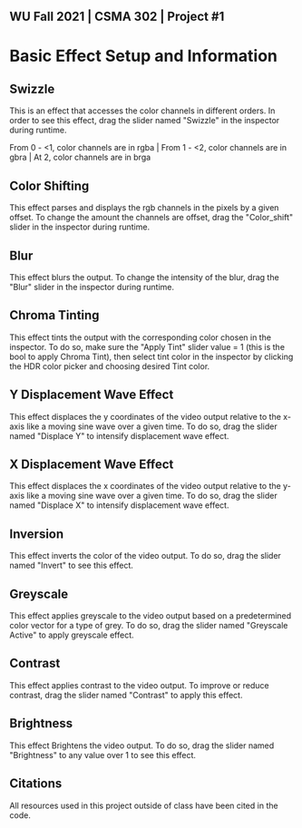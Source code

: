 WU Fall 2021 | CSMA 302 | Project #1
---
# Basic Effect Setup and Information


## Swizzle

This is an effect that accesses the color channels in different orders. In order to see this effect, drag the slider named "Swizzle" in the inspector during runtime.

From 0 - <1, color channels are in rgba | From 1 - <2, color channels are in gbra | At 2, color channels are in brga


## Color Shifting

This effect parses and displays the rgb channels in the pixels by a given offset. To change the amount the channels are offset, drag the "Color_shift" slider in the inspector during runtime.


## Blur

This effect blurs the output. To change the intensity of the blur, drag the "Blur" slider in the inspector during runtime.


## Chroma Tinting

This effect tints the output with the corresponding color chosen in the inspector. To do so, make sure the "Apply Tint" slider value = 1 (this is the bool to apply Chroma Tint), then select tint color in the inspector by clicking the HDR color picker and choosing desired Tint color. 


## Y Displacement Wave Effect

This effect displaces the y coordinates of the video output relative to the x-axis like a moving sine wave over a given time. To do so, drag the slider named "Displace Y" to intensify displacement wave effect.


## X Displacement Wave Effect

This effect displaces the x coordinates of the video output relative to the y-axis like a moving sine wave over a given time. To do so, drag the slider named "Displace X" to intensify displacement wave effect.


## Inversion

This effect inverts the color of the video output. To do so, drag the slider named "Invert" to see this effect.


## Greyscale

This effect applies greyscale to the video output based on a predetermined color vector for a type of grey. To do so, drag the slider named "Greyscale Active" to apply greyscale effect. 


## Contrast

This effect applies contrast to the video output. To improve or reduce contrast, drag the slider named "Contrast" to apply this effect.


## Brightness

This effect Brightens the video output. To do so, drag the slider named "Brightness" to any value over 1 to see this effect.


## Citations

All resources used in this project outside of class have been cited in the code. 



